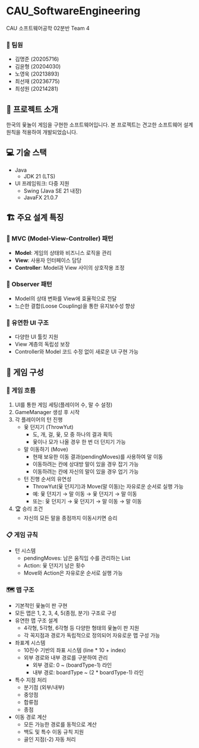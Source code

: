 # CAU_SoftwareEngineering

CAU 소프트웨어공학 02분반 Team 4

### 👥 팀원 
- 김명준 (20205716)
- 김윤형 (20204030)
- 노영욱 (20213893)
- 최선재 (20236775)
- 최성원 (20214281)

## 📝 프로젝트 소개
한국의 윷놀이 게임을 구현한 소프트웨어입니다. 본 프로젝트는 견고한 소프트웨어 설계 원칙을 적용하여 개발되었습니다.

## 💻 기술 스택
- Java
  - JDK 21 (LTS)
- UI 프레임워크: 다중 지원
  - Swing (Java SE 21 내장)
  - JavaFX 21.0.7

## 🏗️ 주요 설계 특징

### 🎯 MVC (Model-View-Controller) 패턴
- **Model**: 게임의 상태와 비즈니스 로직을 관리
- **View**: 사용자 인터페이스 담당
- **Controller**: Model과 View 사이의 상호작용 조정

### 👀 Observer 패턴
- Model의 상태 변화를 View에 효율적으로 전달
- 느슨한 결합(Loose Coupling)을 통한 유지보수성 향상

### 🎨 유연한 UI 구조
- 다양한 UI 툴킷 지원
- View 계층의 독립성 보장
- Controller와 Model 코드 수정 없이 새로운 UI 구현 가능

## 🎲 게임 구성

### 🔄 게임 흐름
1. UI를 통한 게임 세팅(플레이어 수, 말 수 설정)
2. GameManager 생성 후 시작
3. 각 플레이어의 턴 진행
   - 윷 던지기 (ThrowYut)
     - 도, 개, 걸, 윷, 모 중 하나의 결과 획득
     - 윷이나 모가 나올 경우 한 번 더 던지기 가능
   - 말 이동하기 (Move)
     - 현재 보유한 이동 결과(pendingMoves)를 사용하여 말 이동
     - 이동하려는 칸에 상대방 말이 있을 경우 잡기 가능
     - 이동하려는 칸에 자신의 말이 있을 경우 업기 가능
   - 턴 진행 순서의 유연성
     - ThrowYut(윷 던지기)과 Move(말 이동)는 자유로운 순서로 실행 가능
     - 예: 윷 던지기 → 말 이동 → 윷 던지기 → 말 이동
     - 또는: 윷 던지기 → 윷 던지기 → 말 이동 → 말 이동
4. 🏆 승리 조건
   - 자신의 모든 말을 종점까지 이동시키면 승리

### 📋 게임 규칙
- 턴 시스템
  - pendingMoves: 남은 움직임 수를 관리하는 List<YutResult>
  - Action: 윷 던지기 남은 횟수
  - Move와 Action은 자유로운 순서로 실행 가능

### 🗺️ 맵 구조
- 기본적인 윷놀이 판 구현
- 모든 맵은 1, 2, 3, 4, 5(종점, 분기) 구조로 구성
- 유연한 맵 구조 설계
  - 4각형, 5각형, 6각형 등 다양한 형태의 윷놀이 판 지원
  - 각 꼭지점과 경로가 독립적으로 정의되어 자유로운 맵 구성 가능
- 좌표계 시스템
  - 10진수 기반의 좌표 시스템 (line * 10 + index)
  - 외부 경로와 내부 경로를 구분하여 관리
    - 외부 경로: 0 ~ (boardType-1) 라인
    - 내부 경로: boardType ~ (2 * boardType-1) 라인
- 특수 지점 처리
  - 분기점 (외부/내부)
  - 중앙점
  - 합류점
  - 종점
- 이동 경로 계산
  - 모든 가능한 경로를 동적으로 계산
  - 백도 및 특수 이동 규칙 지원
  - 골인 지점(-2) 자동 처리